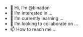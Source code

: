 - 👋 Hi, I’m @binadon
- 👀 I’m interested in ...
- 🌱 I’m currently learning ...
- 💞️ I’m looking to collaborate on ...
- 📫 How to reach me ...

<!---
binadon/binadon is a ✨ special ✨ repository because its `README.md` (this file) appears on your GitHub profile.
You can click the Preview link to take a look at your changes.
--->
